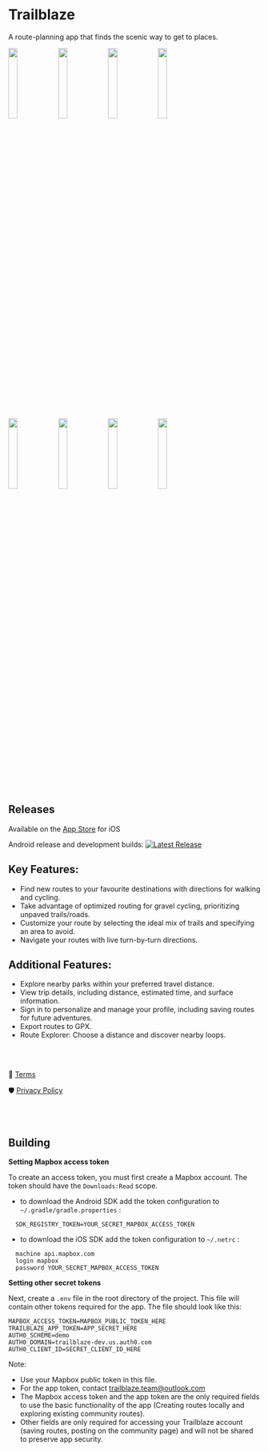 
# Trailblaze

A route-planning app that finds the scenic way to get to places. 

<img src="https://github.com/user-attachments/assets/16999276-5cc0-421f-b778-d380d7366154" width="19%">
<img src="https://github.com/user-attachments/assets/05472f96-39ba-4ee8-9912-44d0753399e3" width="19%">
<img src="https://github.com/user-attachments/assets/52704bb3-112e-46cc-b0c0-abf7cd072e5d" width="19%">
<img src="https://github.com/user-attachments/assets/e3695e5e-938b-4257-9b1b-3cc8445b3dc0" width="19%">
<br>
<img src="https://github.com/user-attachments/assets/b83dda7a-5638-48c1-9dff-f9c48e503ce3" width="19%">
<img src="https://github.com/user-attachments/assets/ebdb6833-5292-41ec-a6a8-c4d29a39ad4c" width="19%">
<img src="https://github.com/user-attachments/assets/f2ab765d-f664-49cf-ad6b-05c39a4a93b0" width="19%">
<img src="https://github.com/user-attachments/assets/8bf16503-19b3-4e1f-90a8-c542f7675e8b" width="19%">



## Releases
Available on the [App Store](https://apps.apple.com/ca/app/trailblaze/id6450859439) for iOS

Android release and development builds:
[![Latest Release](https://img.shields.io/github/v/release/andreytakhtamirov/trailblaze-flutter?include_prereleases&style=flat)](https://github.com/andreytakhtamirov/trailblaze-flutter/releases/latest)


## Key Features:
- Find new routes to your favourite destinations with directions for walking and cycling.
- Take advantage of optimized routing for gravel cycling, prioritizing unpaved trails/roads.
- Customize your route by selecting the ideal mix of trails and specifying an area to avoid.
- Navigate your routes with live turn-by-turn directions.

## Additional Features:
- Explore nearby parks within your preferred travel distance.
- View trip details, including distance, estimated time, and surface information.
- Sign in to personalize and manage your profile, including saving routes for future adventures.
- Export routes to GPX.
- Route Explorer: Choose a distance and discover nearby loops.

<br>
<br>

📜 [Terms](https://github.com/andreytakhtamirov/trailblaze-flutter/blob/main/terms_and_conditions.md#terms-and-conditions)

🛡️ [Privacy Policy](https://github.com/andreytakhtamirov/trailblaze-flutter//blob/main/privacy_policy.md#privacy-policy)

<br>
<br>

## Building

**Setting Mapbox access token**

To create an access token, you must first create a Mapbox account. The token should have the `Downloads:Read` scope.

-   to download the Android SDK add the token configuration to  `~/.gradle/gradle.properties`  :
```
  SDK_REGISTRY_TOKEN=YOUR_SECRET_MAPBOX_ACCESS_TOKEN
```

-   to download the iOS SDK add the token configuration to  `~/.netrc`  :

```
  machine api.mapbox.com
  login mapbox
  password YOUR_SECRET_MAPBOX_ACCESS_TOKEN
```

**Setting other secret tokens**

Next, create a `.env` file in the root directory of the project. This file will contain other tokens required for the app. The file should look like this:

    MAPBOX_ACCESS_TOKEN=MAPBOX_PUBLIC_TOKEN_HERE
    TRAILBLAZE_APP_TOKEN=APP_SECRET_HERE
    AUTH0_SCHEME=demo
    AUTH0_DOMAIN=trailblaze-dev.us.auth0.com
    AUTH0_CLIENT_ID=SECRET_CLIENT_ID_HERE
    
Note:
- Use your Mapbox public token in this file.
- For the app token, contact trailblaze.team@outlook.com
- The Mapbox access token and the app token are the only required fields to use the basic functionality of the app (Creating routes locally and exploring existing community routes).
- Other fields are only required for accessing your Trailblaze account (saving routes, posting on the community page) and will not be shared to preserve app security.

